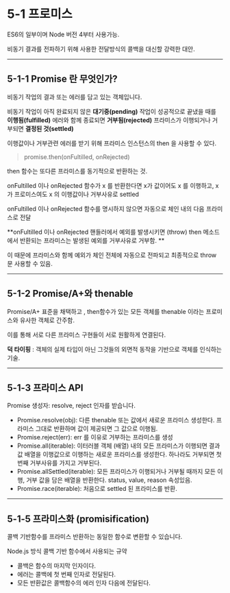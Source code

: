 # 5-1 프로미스

ES6의 일부이며 Node 버전 4부터 사용가능.

비동기 결과를 전파하기 위해 사용한 전달방식의 콜백을 대신할 강력한 대안.

---

## 5-1-1 Promise 란 무엇인가?

비동기 작업의 결과 또는 에러를 담고 있는 객체입니다.

비동기 작업이 아직 완료되지 않은 **대기중(pending)**
작업이 성공적으로 끝냈을 때를 **이행됨(fulfilled)**
에러와 함께 종료되면 **거부됨(rejected)**
프라미스가 이행되거나 거부되면 **결정된 것(settled)**

이행값이나 거부관련 에러를 받기 위해 프라미스 인스턴스의 then 을 사용할 수 있다.

> promise.then(onFultilled, onRejected)

then 함수는 또다른 프라미스를 동기적으로 반환하는 것.

onFultilled 이나 onRejected 함수가 x 를 반환한다면
x가 값이어도 x 를 이행하고, x 가 프로미스여도 x 의 이행값이나 거부사유로 settled

onFultilled 이나 onRejected 함수를 명시하지 않으면 자동으로 체인 내의 다음 프라미스로 전달

**onFultilled 이나 onRejected 핸들러에서 예외를 발생시키면 (throw) then 메소드에서 반환되는 프라미스는 발생된 예외를 거부사유로 거부함. **

이 때문에 프라미스와 함께 예외가 체인 전체에 자동으로 전파되고 최종적으로 throw 문 사용할 수 있음.

---

## 5-1-2 Promise/A+와 thenable

Promise/A+ 표준을 채택하고 , then함수가 있는 모든 객체를 thenable 이라는 프로미스와 유사한 객체로 간주함.

이를 통해 서로 다른 프라미스 구현들이 서로 원활하게 연결된다.

**덕 타이핑** : 객체의 실제 타입이 아닌 그것들의 외면적 동작을 기반으로 객체를 인식하는 기술.

---

## 5-1-3 프라미스 API

Promise 생성자: resolve, reject 인자를 받습니다.

- Promise.resolve(obj): 다른 thenable 또는 값에서 새로운 프라미스 생성한다. 프라미스 그대로 반환하며 값이 제공되면 그 값으로 이행됨.
- Promise.reject(err): err 를 이유로 거부하는 프라미스를 생성
- Promise.all(iterable): 이터러블 객체 (배열) 내의 모든 프라미스가 이행되면 결과값 배열을 이행값으로 이행하는 새로운 프라미스를 생성한다. 하나라도 거부되면 첫번째 거부사유를 가지고 거부된다.
- Promise.allSettled(iterable): 모든 프라미스가 이행되거나 거부될 때까지 모든 이행, 거부 값을 담은 배열을 반환한다. status, value, reason 속성있음.
- Promise.race(iterable): 처음으로 settled 된 프라미스를 반환.

---

## 5-1-5 프라미스화 (promisification)

콜백 기반함수를 프라미스 반환하는 동일한 함수로 변환할 수 있습니다.

Node.js 방식 콜백 기반 함수에서 사용되는 규약

- 콜백은 함수의 마지막 인자이다.
- 에러는 콜백에 첫 번째 인자로 전달된다.
- 모든 반환값은 콜백함수의 에러 인자 다음에 전달된다.
